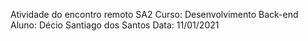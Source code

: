 Atividade do encontro remoto SA2
Curso: Desenvolvimento Back-end
Aluno: Décio Santiago dos Santos
Data: 11/01/2021
